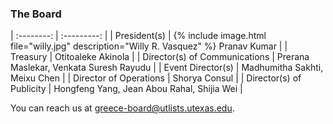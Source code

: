 ### The Board


| :--------: | :---------: |
| President(s) | {% include image.html file="willy.jpg" description="Willy R. Vasquez" %}  Pranav Kumar |
| Treasury | Otitoaleke Akinola |
| Director(s) of Communications | Prerana Maslekar, Venkata Suresh Rayudu |
| Event Director(s) | Madhumitha Sakhti, Meixu Chen |
| Director of Operations | Shorya Consul |
| Director(s) of Publicity | Hongfeng Yang, Jean Abou Rahal, Shijia Wei |

You can reach us at [greece-board@utlists.utexas.edu](mailto:greece-board@utlists.utexas.edu).
